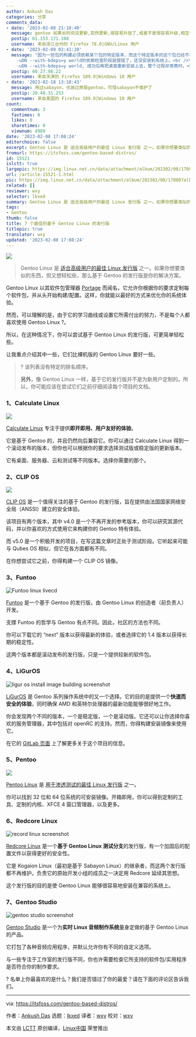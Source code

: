 ```yaml
---
author: Ankush Das
categories: 分享
comments_data:
- date: '2023-02-08 21:18:40'
  message: gentoo 如果长时间没更新,突然更新,很容易升挂了,或者不是很容易升级,相互依赖这块很麻烦.如果想深度学习构建系统,gentoo 还是有必要学一下,很有帮助
  postip: 61.153.171.108
  username: 来自浙江台州的 Firefox 78.0|GNU/Linux 用户
- date: '2023-02-09 02:41:20'
  message: "因为一些包的构建必须依赖某个包的特定版本，而这个特定版本的这个包已经不在portage里了，或者这个包还有其他复杂的依赖跟某些系统上正在使用的包有冲突，大部分情况是编译时或者emerge
    -uDN --with-bdeps=y world的依赖检查阶段就报错了，还没安装到系统上。<br />\r\n如果想要更新顺畅一般得先把桌面环境相关的包全部卸掉再emerge
    -uDN --with-bdeps=y world, 成功后再把桌面重新安装上去，整个过程非常费时。<br />\r\n题外话：这么多年终于在这里看到Gentoo相关的文章了，不容易"
  postip: 60.27.98.22
  username: 来自天津的 Firefox 109.0|Windows 10 用户
- date: '2023-02-18 13:10:43'
  message: 用过sabayon，也装过原版gentoo，可惜sabayon不维护了
  postip: 20.48.31.253
  username: 来自美国的 Firefox 109.0|Windows 10 用户
count:
  commentnum: 3
  favtimes: 0
  likes: 0
  sharetimes: 0
  viewnum: 4989
date: '2023-02-08 17:08:24'
editorchoice: false
excerpt: Gentoo Linux 是 适合高级用户的最佳 Linux 发行版 之一。如果你想要类似的东西，但又想轻松些，那么基于 Gentoo 的发行版是你的解决方案。
fromurl: https://itsfoss.com/gentoo-based-distros/
id: 15521
islctt: true
largepic: https://img.linux.net.cn/data/attachment/album/202302/08/170807alkcjhljv6veev4h.jpg
url: /article-15521-1.html
pic: https://img.linux.net.cn/data/attachment/album/202302/08/170807alkcjhljv6veev4h.jpg.thumb.jpg
related: []
reviewer: wxy
selector: lkxed
summary: Gentoo Linux 是 适合高级用户的最佳 Linux 发行版 之一。如果你想要类似的东西，但又想轻松些，那么基于 Gentoo 的发行版是你的解决方案。
tags:
- Gentoo
thumb: false
title: 7 个最佳的基于 Gentoo Linux 的发行版
titlepic: true
translator: wxy
updated: '2023-02-08 17:08:24'
---
```


![](https://img.linux.net.cn/data/attachment/album/202302/08/170807alkcjhljv6veev4h.jpg)



> 
> Gentoo Linux 是 [适合高级用户的最佳 Linux 发行版](https://itsfoss.com/advanced-linux-distros/) 之一。如果你想要类似的东西，但又想轻松些，那么基于 Gentoo 的发行版是你的解决方案。
> 
> 
> 


Gentoo Linux 以其软件包管理器 [Portage](https://wiki.gentoo.org/wiki/Portage) 而闻名，它允许你根据你的要求定制每个软件包，并从头开始构建/配置。这样，你就能以最好的方式来优化你的系统体验。


然而，可以理解的是，由于它的学习曲线或设置它所需付出的努力，不是每个人都喜欢使用 Gentoo Linux ?。


所以，在这种情况下，你可以尝试基于 Gentoo Linux 的发行版，可更简单轻松些。


让我重点介绍其中一些，它们比裸机版的 Gentoo Linux 要好一些。



> 
> ? 该列表没有特定的排名顺序。
> 
> 
> **另外**，像 Gentoo Linux 一样，基于它的发行版并不是为新用户定制的。所以，你可能应该在尝试它们之前仔细阅读每个项目的文档。
> 
> 
> 


### 1、Calculate Linux


![](https://img.linux.net.cn/data/attachment/album/202302/08/170824bkooje5wm56f6wim.jpg)


[Calculate Linux](https://www.calculate-linux.org) 专注于提供**即开即用、用户友好的体验**。


它是基于 Gentoo 的，并且仍然向后兼容它。你可以通过 Calculate Linux 得到一个滚动发布的版本，但你也可以根据你的要求选择测试版或稳定版的更新版本。


它有桌面、服务器、云和测试等不同版本。选择你需要的那个。


### 2、CLIP OS


![](https://img.linux.net.cn/data/attachment/album/202302/08/170824d0002j2ouo4vzdx7.jpg)


[CLIP OS](https://clip-os.org/en/) 是一个值得关注的基于 Gentoo 的发行版，旨在提供由法国国家网络安全局（ANSSI）建立的安全体验。


该项目有两个版本，其中 v4.0 是一个不再开发的参考版本，你可以研究其源代码，并以你喜欢的方式使用它来构建你的 Gentoo 特有体验。


而 v5.0 是一个积极开发的项目，在写这篇文章时正处于测试阶段。它听起来可能与 Qubes OS 相似，但它在各方面都有不同。


在你想尝试它之前，你得构建一个 CLIP OS 镜像。


### 3、Funtoo


![Funtoo linux livecd](https://img.linux.net.cn/data/attachment/album/202302/08/170824zgwdqjqgiwxq9kg3.jpg)


[Funtoo](https://www.funtoo.org/) 是一个基于 Gentoo 的发行版，由 Gentoo Linux 的创造者（前负责人）开发。


支撑 Funtoo 的哲学与 Gentoo 有点不同。因此，社区的方法也不同。


你可以下载它的 “next” 版本以获得最新的体验，或者选择它的 1.4 版本以获得长期的稳定性。


这两个版本都是滚动发布的发行版，只是一个提供较新的软件包。


### 4、LiGurOS


![ligur os install image building screenshot](https://img.linux.net.cn/data/attachment/album/202302/08/170824i0qppnoqd6jbxhjl.png)


[LiGurOS](https://liguros.gitlab.io) 是 Gentoo 系列操作系统中的又一个选择。它的目的是提供一个**快速而安全的体验**，同时确保 AMD 和英特尔处理器的最新功能能够很好地工作。


你会发现两个不同的版本，一个是稳定版，一个是滚动版。它还可以让你选择你喜欢的服务管理器，其中包括对 openRC 的支持。然而，你得构建安装镜像来使用它。


在它的 [GitLab 页面](https://gitlab.com/liguros) 上了解更多关于这个项目的信息。


### 5、Pentoo


![](https://img.linux.net.cn/data/attachment/album/202302/08/170824h0na0w1133xe361w.jpg)


[Pentoo Linux](https://www.pentoo.ch) 是 [用于渗透测试的最佳 Linux 发行版](https://itsfoss.com/linux-hacking-penetration-testing/) 之一。


你可以找到 32 位和 64 位系统的可安装镜像。开箱即用，你可以得到定制的工具、定制的内核、XFCE 4 窗口管理器，以及更多。


### 6、Redcore Linux


![record linux screenshot](https://img.linux.net.cn/data/attachment/album/202302/08/170824ge98aeeeut26hzht.jpg)


[Redcore Linux](https://redcorelinux.org/#hero) 是一个**基于 Gentoo Linux 测试分支**的发行版，有一个加固后的配置文件以获得更好的安全性。


它是 Kogaion Linux（最初是基于 Sabayon Linux）的继承者，而这两个发行版都不再维护。负责它的原始开发小组的成员之一决定用 Redcore 延续其思想。


这个发行版的目的是使 Gentoo Linux 能够很容易地安装在兼容的系统上。


### 7、Gentoo Studio


![gentoo studio screenshot](https://img.linux.net.cn/data/attachment/album/202302/08/170825v1ibj66bdnog222i.jpg)


[Gentoo Studio](https://gentoostudio.org) 是一个为**实时 Linux 音频制作系统**量身定做的基于 Gentoo Linux 的产品。


它打包了各种音频应用程序，并默认允许你有不同的自定义选项。


与一些专注于工作室的发行版不同，你也许需要检查它所支持的软件包/实用程序是否符合你的制作要求。


? 名单上你最喜欢的是什么？我们是否错过了你的最爱？请在下面的评论区告诉我们。




---


via: <https://itsfoss.com/gentoo-based-distros/>


作者：[Ankush Das](https://itsfoss.com/author/ankush/) 选题：[lkxed](https://github.com/lkxed) 译者：[wxy](https://github.com/wxy) 校对：[wxy](https://github.com/wxy)


本文由 [LCTT](https://github.com/LCTT/TranslateProject) 原创编译，[Linux中国](https://linux.cn/) 荣誉推出